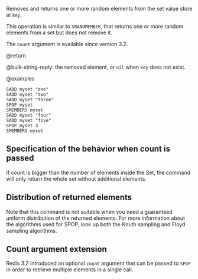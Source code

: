 Removes and returns one or more random elements from the set value store at `key`.

This operation is similar to `SRANDMEMBER`, that returns one or more random elements from a set but does not remove it.

The `count` argument is available since version 3.2.

@return

@bulk-string-reply: the removed element, or `nil` when `key` does not exist.

@examples

```cli
SADD myset "one"
SADD myset "two"
SADD myset "three"
SPOP myset
SMEMBERS myset
SADD myset "four"
SADD myset "five"
SPOP myset 3
SMEMBERS myset
```

## Specification of the behavior when count is passed

If count is bigger than the number of elements inside the Set, the command will only return the whole set without additional elements.

## Distribution of returned elements

Note that this command is not suitable when you need a guaranteed uniform distribution of the returned elements. For more information about the algorithms used for SPOP, look up both the Knuth sampling and Floyd sampling algorithms.

## Count argument extension

Redis 3.2 introduced an optional `count` argument that can be passed to `SPOP` in order to retrieve multiple elements in a single call.
